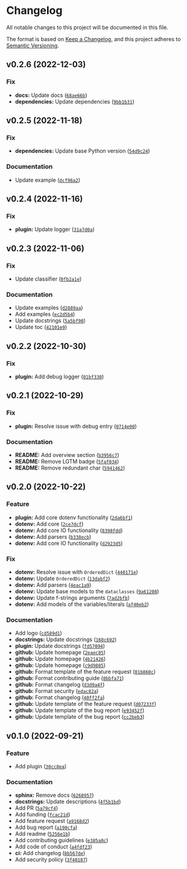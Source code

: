 # Changelog

All notable changes to this project will be documented in this file.

The format is based on [Keep a Changelog](https://keepachangelog.com/en/1.0.0), and this project adheres
to [Semantic Versioning](https://semver.org/spec/v2.0.0.html).

<!--next-version-placeholder-->

## v0.2.6 (2022-12-03)
### Fix
* **docs:** Update docs ([`68ae66b`](https://github.com/volopivoshenko/poetry-dotenv/commit/68ae66b4655b2bce3ba30868818442eaf2197353))
* **dependencies:** Update dependencies ([`9bb1b31`](https://github.com/volopivoshenko/poetry-dotenv/commit/9bb1b31aa4f3c1941f560d86cae7ddb5a6cd909c))

## v0.2.5 (2022-11-18)
### Fix
* **dependencies:** Update base Python version ([`54d9c24`](https://github.com/volopivoshenko/poetry-dotenv/commit/54d9c2449d9adb2ae01398f900c839623640cbf5))

### Documentation
* Update example ([`dcf96a2`](https://github.com/volopivoshenko/poetry-dotenv/commit/dcf96a29c3a35f8a4566cacc13aa7b333d9ba254))

## v0.2.4 (2022-11-16)
### Fix
* **plugin:** Update logger ([`31a7d0a`](https://github.com/volopivoshenko/poetry-dotenv/commit/31a7d0a454e7a87efb3cd635978725dbf06fe714))

## v0.2.3 (2022-11-06)
### Fix
* Update classifier ([`0fb2a1e`](https://github.com/volopivoshenko/poetry-dotenv/commit/0fb2a1eca03e5853b495b5668736209cb497bef0))

### Documentation
* Update examples ([`d2889aa`](https://github.com/volopivoshenko/poetry-dotenv/commit/d2889aaea0484fc8ba6d6f09a9e3547614ebe806))
* Add examples ([`ec2d5b4`](https://github.com/volopivoshenko/poetry-dotenv/commit/ec2d5b405ae0e74ea2e2ed2f7c13652432470894))
* Update docstrings ([`5a5bf90`](https://github.com/volopivoshenko/poetry-dotenv/commit/5a5bf90447ed40454685014f0c850fa12213966a))
* Update toc ([`42101e9`](https://github.com/volopivoshenko/poetry-dotenv/commit/42101e96771021ed4ef0b8927702c34c450d0a2c))

## v0.2.2 (2022-10-30)
### Fix
* **plugin:** Add debug logger ([`01bf330`](https://github.com/volopivoshenko/poetry-dotenv/commit/01bf330fad5a5253b71aec35bdc938446dcb04ea))

## v0.2.1 (2022-10-29)
### Fix
* **plugin:** Resolve issue with debug entry ([`0714e00`](https://github.com/volopivoshenko/poetry-dotenv/commit/0714e000b6287a19d19ed8c83717a7b1f39cdd88))

### Documentation
* **README:** Add overview section ([`b3956c7`](https://github.com/volopivoshenko/poetry-dotenv/commit/b3956c74ae3c63af9b70f7ae20ac8653af478868))
* **README:** Remove LGTM badge ([`5faf034`](https://github.com/volopivoshenko/poetry-dotenv/commit/5faf034e80f7c57a407124e0dbe6dd4d90517177))
* **README:** Remove redundant char ([`5941462`](https://github.com/volopivoshenko/poetry-dotenv/commit/5941462eeabb9c92810c0c0ff90892faf54459b2))

## v0.2.0 (2022-10-22)
### Feature
* **plugin:** Add core dotenv functionality ([`2da6bf1`](https://github.com/volopivoshenko/poetry-dotenv/commit/2da6bf193269f283cad477eddce39fef8ef8a991))
* **dotenv:** Add core ([`2ce7dcf`](https://github.com/volopivoshenko/poetry-dotenv/commit/2ce7dcf294bc3cb2de05f5894d6eda00292a4c4e))
* **dotenv:** Add core IO functionality ([`8398fdd`](https://github.com/volopivoshenko/poetry-dotenv/commit/8398fdd76ce7c544a1bcb0838a69c0dcc0cc0055))
* **dotenv:** Add parsers ([`b338ecb`](https://github.com/volopivoshenko/poetry-dotenv/commit/b338ecbd1c9d647b01fd3a14803378b0a1748315))
* **dotenv:** Add core IO functionality ([`d2923d5`](https://github.com/volopivoshenko/poetry-dotenv/commit/d2923d5b7d8d2d2ac15d5b8f381ed83964c3430a))

### Fix
* **dotenv:** Resolve issue with `OrderedDict` ([`440171e`](https://github.com/volopivoshenko/poetry-dotenv/commit/440171e5eb757d44ddd402d3fc21f085d3a0011a))
* **dotenv:** Update `OrderedDict` ([`13dabf2`](https://github.com/volopivoshenko/poetry-dotenv/commit/13dabf2b175332ccb9a74dae5d3d0f87753af553))
* **dotenv:** Add parsers ([`4eac1a9`](https://github.com/volopivoshenko/poetry-dotenv/commit/4eac1a96e7f9dc117c0bb3b497f6d788b0fd1f3d))
* **dotenv:** Update base models to the `dataclasses` ([`9a61208`](https://github.com/volopivoshenko/poetry-dotenv/commit/9a6120850bbb476a3dede57de64340f63320c9d3))
* **dotenv:** Update f-strings arguments ([`7ad2bfb`](https://github.com/volopivoshenko/poetry-dotenv/commit/7ad2bfbca447cefd9dcae098bf93bfe6c57e27ed))
* **dotenv:** Add models of the variables/literals ([`af40eb2`](https://github.com/volopivoshenko/poetry-dotenv/commit/af40eb2f64bd905c9ef06df76b6a68d1c4d5ef49))

### Documentation
* Add logo ([`cd589d1`](https://github.com/volopivoshenko/poetry-dotenv/commit/cd589d1faf8922bb49d56f7cc853be578a47f6d5))
* **docstrings:** Update docstrings ([`168c692`](https://github.com/volopivoshenko/poetry-dotenv/commit/168c692d60914c1c8eda91de84c905701918ce69))
* **plugin:** Update docstrings ([`fd57094`](https://github.com/volopivoshenko/poetry-dotenv/commit/fd57094b4bb063ed297cac94e22118a9123df5ff))
* **github:** Update homepage ([`2eaec85`](https://github.com/volopivoshenko/poetry-dotenv/commit/2eaec858eccda8084b66e22a3657ea1551d72663))
* **github:** Update homepage ([`4b21426`](https://github.com/volopivoshenko/poetry-dotenv/commit/4b21426e4e6a7c42404d987281e97ff6a36609ed))
* **github:** Update homepage ([`c9d9885`](https://github.com/volopivoshenko/poetry-dotenv/commit/c9d9885e371bba74aa35d239a8f9003e0a14bddf))
* **github:** Format template of the feature request ([`01b860c`](https://github.com/volopivoshenko/poetry-dotenv/commit/01b860cce86bc54caa9a7a3e3ee366ff1171eaef))
* **github:** Format contributing guide ([`8bbfa71`](https://github.com/volopivoshenko/poetry-dotenv/commit/8bbfa71a7bedcbfd327bedcdd1827283db978a9a))
* **github:** Format changelog ([`d3d9a4f`](https://github.com/volopivoshenko/poetry-dotenv/commit/d3d9a4f976a744149b80d6fe9c34500937bacbfb))
* **github:** Format security ([`edac82a`](https://github.com/volopivoshenko/poetry-dotenv/commit/edac82aacd95f89638e052bac9ff7a602cd040f6))
* **github:** Format changelog ([`40ff2fa`](https://github.com/volopivoshenko/poetry-dotenv/commit/40ff2fa841eb5f5285fb67b755f9ffd92891cc71))
* **github:** Update template of the feature request ([`d07233f`](https://github.com/volopivoshenko/poetry-dotenv/commit/d07233ff24fe154e9e5e9466d86779536dbd36d4))
* **github:** Update template of the bug report ([`e93452f`](https://github.com/volopivoshenko/poetry-dotenv/commit/e93452ffebf1f07eb141e9d6874c39a1681a5328))
* **github:** Update template of the bug report ([`cc2beb3`](https://github.com/volopivoshenko/poetry-dotenv/commit/cc2beb3f63e3c66335899c17c4537907c745fb19))

## v0.1.0 (2022-09-21)

### Feature

- Add
  plugin ([`30cc8ea`](https://github.com/volopivoshenko/poetry-dotenv/commit/30cc8eaf0e1cf4193427736fb8f26e9b899530ff))

### Documentation

- **sphinx:** Remove
  docs ([`6268957`](https://github.com/volopivoshenko/poetry-dotenv/commit/62689572ab115eabbf3970da4a0aa972e6b46423))
- **docstrings:** Update
  descriptions ([`4f5b1bd`](https://github.com/volopivoshenko/poetry-dotenv/commit/4f5b1bdd511d7ff00ac61f28cf7b415e6c4d800c))
- Add PR ([`5a79cf4`](https://github.com/volopivoshenko/poetry-dotenv/commit/5a79cf4b44f0116c59a9c8bb1ff989c94e86685b))
- Add
  funding ([`fcac21d`](https://github.com/volopivoshenko/poetry-dotenv/commit/fcac21d87c236676d1e14d85efb274f665dfc698))
- Add feature
  request ([`a9168d2`](https://github.com/volopivoshenko/poetry-dotenv/commit/a9168d23c572491130545ef5da24fca1e1631f53))
- Add bug
  report ([`a190cfa`](https://github.com/volopivoshenko/poetry-dotenv/commit/a190cfa19c830a9061840d6acb353ed1d24575b8))
- Add
  readme ([`5256e1b`](https://github.com/volopivoshenko/poetry-dotenv/commit/5256e1b0396ac70886a8892ac5fb3ff41870e41e))
- Add contributing
  guidelines ([`e385a0c`](https://github.com/volopivoshenko/poetry-dotenv/commit/e385a0cb373a8f137ace5108e0e877f32b0b03ca))
- Add code of
  conduct ([`a4fdf23`](https://github.com/volopivoshenko/poetry-dotenv/commit/a4fdf23ecc563012e92193723a35ddc6f2a1e928))
- **ci:** Add
  changelog ([`8b567de`](https://github.com/volopivoshenko/poetry-dotenv/commit/8b567de057494bb0eb8e83119e4ddd90cb95cad2))
- Add security
  policy ([`3f40187`](https://github.com/volopivoshenko/poetry-dotenv/commit/3f40187c276382a81b16b15ae3f89b65b299d9bd))

